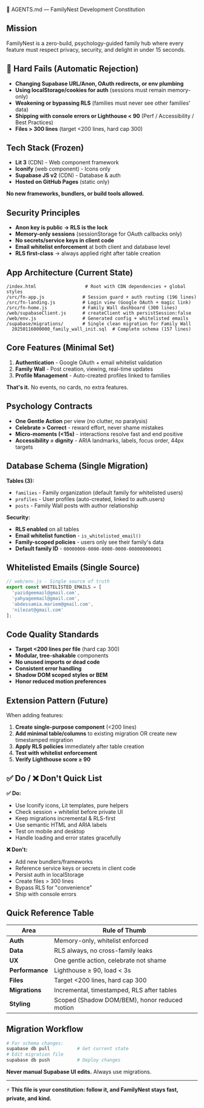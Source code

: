 🤖 AGENTS.md — FamilyNest Development Constitution

## Mission

FamilyNest is a zero-build, psychology-guided family hub where every feature must respect privacy, security, and delight in under 15 seconds.

## 🚫 Hard Fails (Automatic Rejection)

- **Changing Supabase URL/Anon, OAuth redirects, or env plumbing**
- **Using localStorage/cookies for auth** (sessions must remain memory-only)  
- **Weakening or bypassing RLS** (families must never see other families' data)
- **Shipping with console errors or Lighthouse < 90** (Perf / Accessibility / Best Practices)
- **Files > 300 lines** (target <200 lines, hard cap 300)

## Tech Stack (Frozen)

- **Lit 3** (CDN) - Web component framework
- **Iconify** (web component) - Icons only
- **Supabase JS v2** (CDN) - Database & auth
- **Hosted on GitHub Pages** (static only)

**No new frameworks, bundlers, or build tools allowed.**

## Security Principles

- **Anon key is public → RLS is the lock**
- **Memory-only sessions** (sessionStorage for OAuth callbacks only)
- **No secrets/service keys in client code**
- **Email whitelist enforcement** at both client and database level
- **RLS first-class** → always applied right after table creation

## App Architecture (Current State)

```
/index.html                  # Root with CDN dependencies + global styles
/src/fn-app.js              # Session guard + auth routing (196 lines)
/src/fn-landing.js          # Login view (Google OAuth + magic link)  
/src/fn-home.js             # Family Wall dashboard (300 lines)
/web/supabaseClient.js      # createClient with persistSession:false
/web/env.js                 # Generated config + whitelisted emails
/supabase/migrations/       # Single clean migration for Family Wall
  20250116000000_family_wall_init.sql  # Complete schema (157 lines)
```

## Core Features (Minimal Set)

1. **Authentication** - Google OAuth + email whitelist validation
2. **Family Wall** - Post creation, viewing, real-time updates
3. **Profile Management** - Auto-created profiles linked to families

**That's it.** No events, no cards, no extra features.

## Psychology Contracts

- **One Gentle Action** per view (no clutter, no paralysis)
- **Celebrate > Correct** - reward effort, never shame mistakes
- **Micro-moments (<15s)** - interactions resolve fast and end positive
- **Accessibility = dignity** - ARIA landmarks, labels, focus order, 44px targets

## Database Schema (Single Migration)

**Tables (3):**
- `families` - Family organization (default family for whitelisted users)
- `profiles` - User profiles (auto-created, linked to auth.users)
- `posts` - Family Wall posts with author relationship

**Security:**
- **RLS enabled** on all tables
- **Email whitelist function** - `is_whitelisted_email()`
- **Family-scoped policies** - users only see their family's data
- **Default family ID** - `00000000-0000-0000-0000-000000000001`

## Whitelisted Emails (Single Source)

```javascript
// web/env.js - Single source of truth
export const WHITELISTED_EMAILS = [
  'yazidgeemail@gmail.com',
  'yahyageemail@gmail.com', 
  'abdessamia.mariem@gmail.com',
  'nilezat@gmail.com'
];
```

## Code Quality Standards

- **Target <200 lines per file** (hard cap 300)
- **Modular, tree-shakable** components
- **No unused imports or dead code**
- **Consistent error handling**
- **Shadow DOM scoped styles or BEM**
- **Honor reduced motion preferences**

## Extension Pattern (Future)

When adding features:

1. **Create single-purpose component** (<200 lines)
2. **Add minimal table/columns** to existing migration OR create new timestamped migration
3. **Apply RLS policies** immediately after table creation
4. **Test with whitelist enforcement**
5. **Verify Lighthouse score ≥ 90**

## ✅ Do / ❌ Don't Quick List

**✅ Do:**
- Use Iconify icons, Lit templates, pure helpers
- Check session + whitelist before private UI
- Keep migrations incremental & RLS-first
- Use semantic HTML and ARIA labels
- Test on mobile and desktop
- Handle loading and error states gracefully

**❌ Don't:**
- Add new bundlers/frameworks
- Reference service keys or secrets in client code
- Persist auth in localStorage
- Create files > 300 lines
- Bypass RLS for "convenience"
- Ship with console errors

## Quick Reference Table

| Area | Rule of Thumb |
|------|---------------|
| **Auth** | Memory-only, whitelist enforced |
| **Data** | RLS always, no cross-family leaks |
| **UX** | One gentle action, celebrate not shame |
| **Performance** | Lighthouse ≥ 90, load < 3s |
| **Files** | Target <200 lines, hard cap 300 |
| **Migrations** | Incremental, timestamped, RLS after tables |
| **Styling** | Scoped (Shadow DOM/BEM), honor reduced motion |

## Migration Workflow

```bash
# For schema changes:
supabase db pull          # Get current state
# Edit migration file
supabase db push          # Deploy changes
```

**Never manual Supabase UI edits.** Always use migrations.

---

⚡ **This file is your constitution: follow it, and FamilyNest stays fast, private, and kind.**